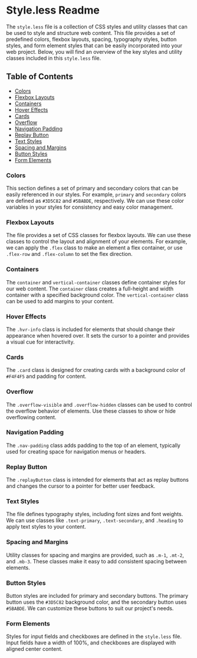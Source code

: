 # Style.less Readme

The `style.less` file is a collection of CSS styles and utility classes that can be used to style and structure web content. This file provides a set of predefined colors, flexbox layouts, spacing, typography styles, button styles, and form element styles that can be easily incorporated into your web project. Below, you will find an overview of the key styles and utility classes included in this `style.less` file.

## Table of Contents
- [Colors](#colors)
- [Flexbox Layouts](#flexbox-layouts)
- [Containers](#containers)
- [Hover Effects](#hover-effects)
- [Cards](#cards)
- [Overflow](#overflow)
- [Navigation Padding](#navigation-padding)
- [Replay Button](#replay-button)
- [Text Styles](#text-styles)
- [Spacing and Margins](#spacing-and-margins)
- [Button Styles](#button-styles)
- [Form Elements](#form-elements)

### Colors
This section defines a set of primary and secondary colors that can be easily referenced in our styles. For example, `primary` and `secondary` colors are defined as `#3D5C82` and `#5BABDE`, respectively. We can use these color variables in your styles for consistency and easy color management.

### Flexbox Layouts
The file provides a set of CSS classes for flexbox layouts. We can use these classes to control the layout and alignment of your elements. For example, we can apply the `.flex` class to make an element a flex container, or use `.flex-row` and `.flex-column` to set the flex direction.

### Containers
The `container` and `vertical-container` classes define container styles for our web content. The `container` class creates a full-height and width container with a specified background color. The `vertical-container` class can be used to add margins to your content.

### Hover Effects
The `.hvr-info` class is included for elements that should change their appearance when hovered over. It sets the cursor to a pointer and provides a visual cue for interactivity.

### Cards
The `.card` class is designed for creating cards with a background color of `#F4F4F5` and padding for content.

### Overflow
The `.overflow-visible` and `.overflow-hidden` classes can be used to control the overflow behavior of elements. Use these classes to show or hide overflowing content.

### Navigation Padding
The `.nav-padding` class adds padding to the top of an element, typically used for creating space for navigation menus or headers.

### Replay Button
The `.replayButton` class is intended for elements that act as replay buttons and changes the cursor to a pointer for better user feedback.

### Text Styles
The file defines typography styles, including font sizes and font weights. We can use classes like `.text-primary`, `.text-secondary`, and `.heading` to apply text styles to your content.

### Spacing and Margins
Utility classes for spacing and margins are provided, such as `.m-1`, `.mt-2`, and `.mb-3`. These classes make it easy to add consistent spacing between elements.

### Button Styles
Button styles are included for primary and secondary buttons. The primary button uses the `#3D5C82` background color, and the secondary button uses `#5BABDE`. We can customize these buttons to suit our project's needs.

### Form Elements
Styles for input fields and checkboxes are defined in the `style.less` file. Input fields have a width of 100%, and checkboxes are displayed with aligned center content.